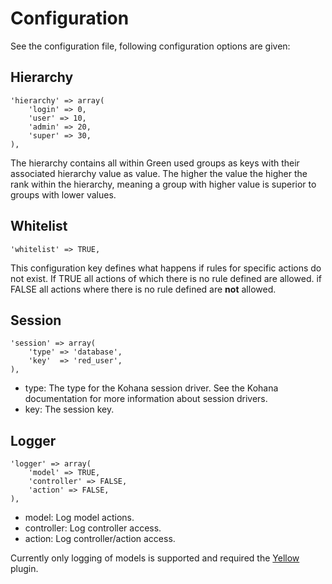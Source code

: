 # Configuration

See the configuration file, following configuration options are given:

## Hierarchy

	'hierarchy' => array(
		'login' => 0,
		'user' => 10,
		'admin' => 20,
		'super' => 30,
	),
	
The hierarchy contains all within Green used groups as keys with their associated hierarchy value as value. The higher the value the higher the rank within the hierarchy, meaning a group with higher value is superior to groups with lower values.

## Whitelist

	'whitelist' => TRUE,
	
This configuration key defines what happens if rules for specific actions do not exist. If TRUE all actions of which there is no rule defined are allowed. if FALSE all actions where there is no rule defined are **not** allowed.

## Session

	'session' => array(
		'type' => 'database',
		'key'  => 'red_user',
	),
	
* type: The type for the Kohana session driver. See the Kohana documentation for more information about session drivers.
* key: The session key.

## Logger

	'logger' => array(
		'model' => TRUE,
		'controller' => FALSE,
		'action' => FALSE,
	),
	
* model: Log model actions.
* controller: Log controller access.
* action: Log controller/action access.

Currently only logging of models is supported and required the [Yellow](https://github.com/Phrax1337/kohana-yellow) plugin.